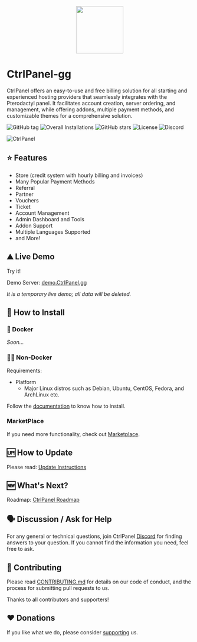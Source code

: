 <div align="center">
    <img src="https://ctrlpanel.gg/img/controlpanel.png" width="128" alt="" />
</div>

# CtrlPanel-gg

CtrlPanel offers an easy-to-use and free billing solution for all starting and experienced hosting providers that seamlessly integrates with the Pterodactyl panel. It facilitates account creation, server ordering, and management, while offering addons, multiple payment methods, and customizable themes for a comprehensive solution.

![GitHub tag](https://img.shields.io/github/tag/Ctrlpanel-gg/panel)
![Overall Installations](https://img.shields.io/badge/Overall%20Installations-5000%2B-green)
![GitHub stars](https://img.shields.io/github/stars/Ctrlpanel-gg/panel) <!--
this need update --> <!-- [![Crowdin](https://badges.crowdin.net/controlpanelgg/localized.svg)](https://crowdin.com/project/controlpanelgg) -->
![License](https://img.shields.io/github/license/Ctrlpanel-gg/panel)
![Discord](https://img.shields.io/discord/787829714483019826)

![CtrlPanel](https://user-images.githubusercontent.com/67899387/214684708-739c1d21-06e8-4dec-a4f1-81533a46cc7e.png)

## ⭐ Features

- Store (credit system with hourly billing and invoices)
- Many Popular Payment Methods
- Referral
- Partner
- Vouchers
- Ticket
- Account Management
- Admin Dashboard and Tools
- Addon Support
- Multiple Languages Supported
- and More!

## ⛰️ Live Demo

Try it!

Demo Server: [demo.CtrlPanel.gg](https://demo.CtrlPanel.gg)

*It is a temporary live demo; all data will be deleted.*

## 🔧 How to Install

### 🐳 Docker

*Soon...*

<!-- ```bash
docker run ...
```

CtrlPanel is now running on [0.0.0.0:3001](http://0.0.0.0:3001). Don't forget to configure the database and Pterodactyl. [Documentation](documentation link here)

more info: [Docker](docker documentation link here) -->

### 💪🏻 Non-Docker

Requirements:

- Platform
  - Major Linux distros such as Debian, Ubuntu, CentOS, Fedora, and ArchLinux etc.

Follow the [documentation](https://ctrlpanel.gg/docs/intro) to know how to install.

### MarketPlace

If you need more functionality, check out [Marketplace](https://market.ctrlpanel.gg/resources/).

## 🆙 How to Update

Please read: [Update Instructions](https://ctrlpanel.gg/docs/Installation/updating)

## 🆕 What's Next?

Roadmap: [CtrlPanel Roadmap](https://github.com/orgs/Ctrlpanel-gg/projects/1)

## 🗣️ Discussion / Ask for Help

For any general or technical questions, join CtrlPanel [Discord](https://discord.gg/4Y6HjD2uyU) for finding answers to your question. If you cannot find the information you need, feel free to ask.

## 🤝 Contributing

Please read [CONTRIBUTING.md](https://github.com/Ctrlpanel-gg/panel/blob/main/.github/CONTRIBUTING.md) for details on our code of conduct, and the process for submitting pull requests to us.

Thanks to all contributors and supporters!

## ♥️ Donations

If you like what we do, please consider [supporting](https://ctrlpanel.gg/docs/Contributing/donating) us.
